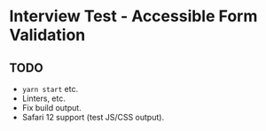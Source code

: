 # Interview Test - Accessible Form Validation

## TODO
- `yarn start` etc.
- Linters, etc.
- Fix build output.
- Safari 12 support (test JS/CSS output).
